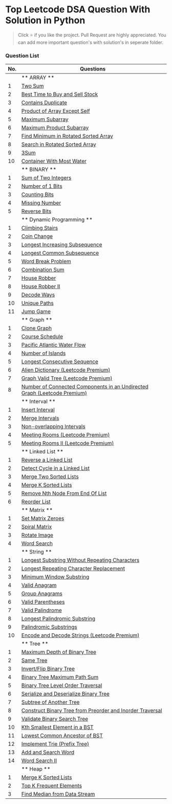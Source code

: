 # Top Leetcode DSA Question With Solution in Python

> Click :star: if you like the project. Pull Request are highly appreciated.
> You can add more important question's with solution's in seperate folder. 

### Question List

| No. | Questions |
| --- | --------- |
|   | ** ARRAY ** |
|1  |   [Two Sum](https://github.com/rahulpandey70/LeetCode-Questions/blob/master/Array/TwoSum.py) |
|2  |   [Best Time to Buy and Sell Stock]() |
|3  |   [Contains Duplicate]()  |
|4  |   [Product of Array Except Self]() |
|5  |   [Maximum Subarray]() |
|6  |   [Maximum Product Subarray]() |
|7  |   [Find Minimum in Rotated Sorted Array]() |
|8  |   [Search in Rotated Sorted Array]() |
|9  |   [3Sum]() |
|10 |   [Container With Most Water]() |
|   | ** BINARY ** |
|1  |   [Sum of Two Integers]() |
|2  |   [Number of 1 Bits]() |
|3  |   [Counting Bits]() |
|4  |   [Missing Number]() |
|5  |   [Reverse Bits]() |
|   | ** Dynamic Programming ** |
|1  |   [Climbing Stairs]()    |
|2  |   [Coin Change]()    |
|3  |   [Longest Increasing Subsequence]()    |
|4  |   [Longest Common Subsequence]()    |
|5  |   [Word Break Problem]()    |
|6  |   [Combination Sum]()    |
|7  |   [House Robber]()    |
|8  |   [House Robber II]()    |
|9  |   [Decode Ways]()    |
|10 |   [Unique Paths]()    |
|11 |   [Jump Game]()    |
|   |   ** Graph ** |
|1  |   [Clone Graph]()    |
|2  |   [Course Schedule]()    |
|3  |   [Pacific Atlantic Water Flow]()    |
|4  |   [Number of Islands]()    |
|5  |   [Longest Consecutive Sequence]()    |
|6  |   [Alien Dictionary (Leetcode Premium)]()    |
|7  |   [Graph Valid Tree (Leetcode Premium)]()    |
|8  |   [Number of Connected Components in an Undirected Graph (Leetcode Premium)]()    |
|   |   ** Interval **  |
|1  |   [Insert Interval]()    |
|2  |   [Merge Intervals]()    |
|3  |   [Non-overlapping Intervals]()    |
|4  |   [Meeting Rooms (Leetcode Premium)]()    |
|5  |   [Meeting Rooms II (Leetcode Premium)]()    |
|   |   ** Linked List ** |
|1  |   [Reverse a Linked List]()    |
|2  |   [Detect Cycle in a Linked List]()    |
|3  |   [Merge Two Sorted Lists]()    |
|4  |   [Merge K Sorted Lists]()    |
|5  |   [Remove Nth Node From End Of List]()    |
|6  |   [Reorder List]()    |
|   |   ** Matrix ** |
|1  |   [Set Matrix Zeroes]()    |
|2  |   [Spiral Matrix]()    |
|3  |   [Rotate Image]()    |
|4  |   [Word Search]()    |
|   |   ** String **    |
|1  |   [Longest Substring Without Repeating Characters]()    |
|2  |   [Longest Repeating Character Replacement]()    |
|3  |   [Minimum Window Substring]()    |
|4  |   [Valid Anagram]()    |
|5  |   [Group Anagrams]()    |
|6  |   [Valid Parentheses]()    |
|7  |   [Valid Palindrome]()    |
|8  |   [Longest Palindromic Substring]()    |
|9  |   [Palindromic Substrings]()    |
|10 |   [Encode and Decode Strings (Leetcode Premium)]()    |
|   |   ** Tree **  |
|1  |   [Maximum Depth of Binary Tree]()    |
|2  |   [Same Tree]()    |
|3  |   [Invert/Flip Binary Tree]()    |
|4  |   [Binary Tree Maximum Path Sum]()    |
|5  |   [Binary Tree Level Order Traversal]()    |
|6  |   [Serialize and Deserialize Binary Tree]()    |
|7  |   [Subtree of Another Tree]()    |
|8  |   [Construct Binary Tree from Preorder and Inorder Traversal]()    |
|9  |   [Validate Binary Search Tree]()    |
|10 |   [Kth Smallest Element in a BST]()    |
|11 |   [Lowest Common Ancestor of BST]()    |
|12 |   [Implement Trie (Prefix Tree)]()    |
|13 |   [Add and Search Word]()    |
|14 |   [Word Search II]()    |
|   |   ** Heap **  |
|1  |   [Merge K Sorted Lists]()    |
|2  |   [Top K Frequent Elements]()    |
|3  |   [Find Median from Data Stream]()    |